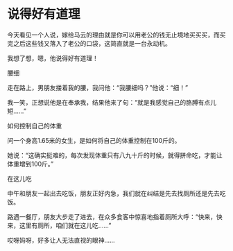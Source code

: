 # 说得好有道理

今天看见一个人说，嫁给马云的理由就是你可以用老公的钱无止境地买买买，而买完之后这些钱又落入了老公的口袋，这简直就是一台永动机。 

我想了想，嗯，他说得好有道理！ 

腰细 

走在路上，男朋友搂着我的腰，我问他：“我腰细吗？”他说：“细！” 

我一笑，正想说他是在奉承我，结果他来了句：“就是我感觉自己的胳膊有点儿短……” 

如何控制自己的体重 

问一个身高1.65米的女生，是如何将自己的体重控制在100斤的。 

她说：“这确实挺难的，每次发现体重只有八九十斤的时候，就得拼命吃，才能让体重增到100斤。” 

在这儿吃 

中午和朋友一起出去吃饭，朋友正好内急，我们就在纠结是先去找厕所还是先去吃饭。 

路遇一餐厅，朋友大步走了进去，在众多食客中惊喜地指着厕所大呼：“快来，快来，这里有厕所，咱们就在这儿吃……” 

哎呀妈呀，好多让人无法直视的眼神……
